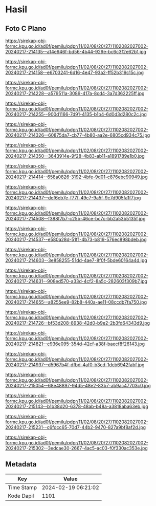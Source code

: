 # Hasil

## Foto C Plano

https://sirekap-obj-formc.kpu.go.id/ad0f/pemilu/pdpr/11/02/08/20/27/1102082027002-20240217-214135--a14e946f-bd56-4b44-929e-bc6c3f2e62b1.jpg

https://sirekap-obj-formc.kpu.go.id/ad0f/pemilu/pdpr/11/02/08/20/27/1102082027002-20240217-214158--e6703241-6d16-4e47-93a2-ff52b319c15c.jpg

https://sirekap-obj-formc.kpu.go.id/ad0f/pemilu/pdpr/11/02/08/20/27/1102082027002-20240217-214228--a579511a-3089-417a-8cd4-3a7d362225ff.jpg

https://sirekap-obj-formc.kpu.go.id/ad0f/pemilu/pdpr/11/02/08/20/27/1102082027002-20240217-214255--900d1166-7d91-4135-b1b4-6d0d3d280c2c.jpg

https://sirekap-obj-formc.kpu.go.id/ad0f/pemilu/pdpr/11/02/08/20/27/1102082027002-20240217-214326--60875da7-cb77-4b80-aa2e-6805cd934c75.jpg

https://sirekap-obj-formc.kpu.go.id/ad0f/pemilu/pdpr/11/02/08/20/27/1102082027002-20240217-214350--3643914e-9f28-4b83-ab11-a1891789e1b0.jpg

https://sirekap-obj-formc.kpu.go.id/ad0f/pemilu/pdpr/11/02/08/20/27/1102082027002-20240217-214414--658a0826-3192-4bfe-9d01-c876ebc90949.jpg

https://sirekap-obj-formc.kpu.go.id/ad0f/pemilu/pdpr/11/02/08/20/27/1102082027002-20240217-214437--def6eb7e-f77f-49c7-9a5f-9c7d905fa1f7.jpg

https://sirekap-obj-formc.kpu.go.id/ad0f/pemilu/pdpr/11/02/08/20/27/1102082027002-20240217-214508--f388f7b7-c25b-46ce-bc7c-bb2a53b5135f.jpg

https://sirekap-obj-formc.kpu.go.id/ad0f/pemilu/pdpr/11/02/08/20/27/1102082027002-20240217-214537--e580a28d-51f1-4b73-b819-576ec898bdeb.jpg

https://sirekap-obj-formc.kpu.go.id/ad0f/pemilu/pdpr/11/02/08/20/27/1102082027002-20240217-214603--3e858255-51dd-4ae7-8f0f-5bde60164a4d.jpg

https://sirekap-obj-formc.kpu.go.id/ad0f/pemilu/pdpr/11/02/08/20/27/1102082027002-20240217-214631--908ed570-a33d-4cf2-8a5c-282603f309b7.jpg

https://sirekap-obj-formc.kpu.go.id/ad0f/pemilu/pdpr/11/02/08/20/27/1102082027002-20240217-214655--a8255ee9-82b8-440a-ae11-08ccdb7fa750.jpg

https://sirekap-obj-formc.kpu.go.id/ad0f/pemilu/pdpr/11/02/08/20/27/1102082027002-20240217-214726--bf53d208-8938-42d0-b9e2-2b3fd64343d9.jpg

https://sirekap-obj-formc.kpu.go.id/ad0f/pemilu/pdpr/11/02/08/20/27/1102082027002-20240217-214821--c936e095-354d-42cf-a38f-baecf8f26143.jpg

https://sirekap-obj-formc.kpu.go.id/ad0f/pemilu/pdpr/11/02/08/20/27/1102082027002-20240217-214937--d5967b4f-dfbd-4af0-b3cd-1dcb6942fabf.jpg

https://sirekap-obj-formc.kpu.go.id/ad0f/pemilu/pdpr/11/02/08/20/27/1102082027002-20240217-215054--68e48897-94d5-48e2-83b7-ab9ac47703c0.jpg

https://sirekap-obj-formc.kpu.go.id/ad0f/pemilu/pdpr/11/02/08/20/27/1102082027002-20240217-215143--b1b38d20-6378-48ab-b48a-a3818aba63eb.jpg

https://sirekap-obj-formc.kpu.go.id/ad0f/pemilu/pdpr/11/02/08/20/27/1102082027002-20240217-215231--c6fdcc65-70d7-44b2-9470-827a9bf8af2d.jpg

https://sirekap-obj-formc.kpu.go.id/ad0f/pemilu/pdpr/11/02/08/20/27/1102082027002-20240217-215302--3edcae30-2667-4ac5-ac03-f0f330ac353e.jpg


## Metadata

| Key        | Value               |
| ---------- | ------------------- |
| Time Stamp | 2024-02-19 06:21:02 |
| Kode Dapil | 1101                |



